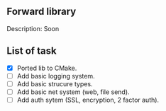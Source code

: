 ## Forward library

Description: Soon

## List of task

- [x] Ported lib to CMake.
- [ ] Add basic logging system. 
- [ ] Add basic strucure types.
- [ ] Add basic net system (web, file send).
- [ ] Add auth sytem (SSL, encryption, 2 factor auth).
